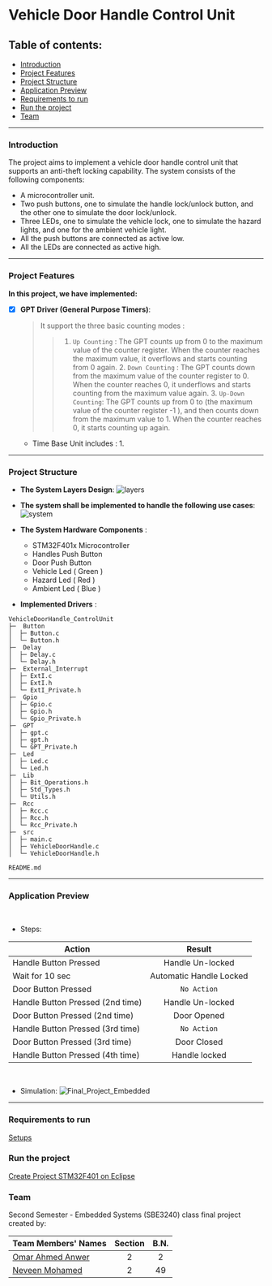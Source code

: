 # Vehicle Door Handle Control Unit

## Table of contents:
- [Introduction](#introduction)
- [Project Features](#project-features)
- [Project Structure](#project-structure)
- [Application Preview](#Application-preview)
- [Requirements to run](#Requirements-to-run)
- [Run the project](#Run-the-project)
- [Team]()

***
### Introduction

The project aims to implement a vehicle door handle control unit that supports an anti-theft locking capability. The system consists 
of the following components:
   - A microcontroller unit.
   - Two push buttons, one to simulate the handle lock/unlock button, and the other one to simulate the door lock/unlock. 
   - Three LEDs, one to simulate the vehicle lock, one to simulate the hazard lights, and one for the ambient vehicle light.
   - All the push buttons are connected as active low.
   - All the LEDs are connected as active high.
     
***
### Project Features

**In this project, we have implemented:**
- [x] **GPT Driver (General Purpose Timers)**:
  > It support the three basic counting modes :
  >>  1. `Up Counting`     : The GPT counts up from 0 to the maximum value of the counter register. When the counter reaches the 
                              maximum value, it overflows and starts counting from 0 again.
      2. `Down Counting`   : The GPT counts down from the maximum value of the counter register to 0. When the counter reaches 0, it 
                              underflows and starts counting from the maximum value again. 
      3. `Up-Down Counting`: The GPT counts up from 0 to (the maximum value of the counter register -1 ), and then counts down from the maximum 
                              value to 1. When the counter reaches 0, it starts counting up again. 
   - Time Base Unit includes :
     1.  

***
### Project Structure

- **The System Layers Design**:
  ![layers](https://github.com/omaranwar21/Vehicle-door-handle-CU/assets/94166833/73500759-4c90-41b2-8991-2675331aeaf0)


- **The system shall be implemented to handle the following use cases**:
  ![system](https://github.com/omaranwar21/Vehicle-door-handle-CU/assets/94166833/a192ff48-1264-4c14-8f41-4301ff52ecca)


- **The System Hardware Components** :
  - STM32F401x Microcontroller
  - Handles Push Button
  - Door Push Button
  - Vehicle Led ( Green )
  - Hazard Led  ( Red )
  - Ambient Led ( Blue )

- **Implemented Drivers** :
```
VehicleDoorHandle_ControlUnit
├─  Button
│  ├─ Button.c 
│  └─ Button.h
├─  Delay
│  ├─ Delay.c 
│  └─ Delay.h
├─  External_Interrupt
│  ├─ ExtI.c
│  ├─ ExtI.h
│  └─ ExtI_Private.h
├─  Gpio
│  ├─ Gpio.c
│  ├─ Gpio.h
│  └─ Gpio_Private.h
├─  GPT
│  ├─ gpt.c 
│  ├─ gpt.h
│  └─ GPT_Private.h
├─  Led
│  ├─ Led.c 
│  └─ Led.h
├─  Lib
│  ├─ Bit_Operations.h 
│  ├─ Std_Types.h
│  └─ Utils.h
├─  Rcc
│  ├─ Rcc.c 
│  ├─ Rcc.h
│  └─ Rcc_Private.h
├─  src
│  ├─ main.c 
│  ├─ VehicleDoorHandle.c
│  └─ VehicleDoorHandle.h

README.md
```
***
### Application Preview
<br>

- Steps:

| Action                            | Result                     |
|-----------------------------------|:--------------------------:|
|Handle Button Pressed              |  Handle Un-locked          | 
|Wait for 10 sec                    |  Automatic Handle Locked   | 
|Door   Button Pressed              |  `No Action`               | 
|Handle Button Pressed (2nd time)   |  Handle Un-locked          | 
|Door   Button Pressed (2nd time)   |  Door Opened               | 
|Handle Button Pressed (3rd time)   |  `No Action`               | 
|Door   Button Pressed (3rd time)   |  Door Closed               | 
|Handle Button Pressed (4th time)   |  Handle locked             | 
<br>

- Simulation:
![Final_Project_Embedded](https://github.com/omaranwar21/Vehicle-door-handle-CU/assets/94166833/75c308a2-dcc0-458f-a70b-243d7791c526)


***
### Requirements to run 
[Setups](https://github.com/omaranwar21/Vehicle-door-handle-CU/files/11805849/Setups.pdf)

### Run the project
[Create Project STM32F401 on Eclipse](https://github.com/omaranwar21/Vehicle-door-handle-CU/files/11805837/Create.Project.Stm.on.eclipse.pdf)

### Team

Second Semester - Embedded Systems  (SBE3240) class final project created by:

| Team Members' Names                                  | Section | B.N. |
|------------------------------------------------------|:-------:|:----:|
| [Omar Ahmed Anwer](https://github.com/omaranwar21)   |    2    |  2   |
| [Neveen Mohamed](https://github.com/NeveenMohamed)   |    2    |  49  |

